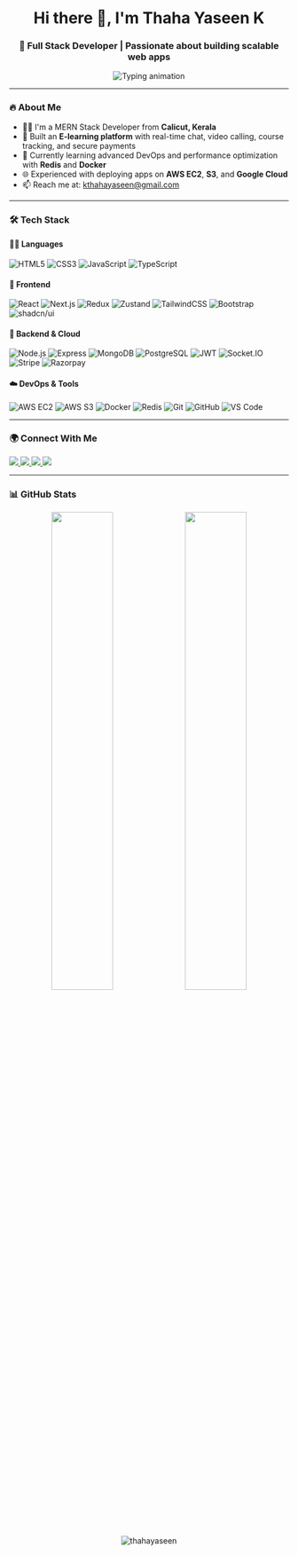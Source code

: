 <h1 align="center">Hi there 👋, I'm Thaha Yaseen K</h1>
<h3 align="center">🚀 Full Stack Developer | Passionate about building scalable web apps</h3>

<p align="center">
  <img src="https://readme-typing-svg.herokuapp.com?font=Fira+Code&weight=500&size=20&duration=3000&pause=1000&center=true&vCenter=true&width=435&lines=MERN+Stack+Developer;Clean+Architecture+Advocate;Open+Source+Enthusiast;" alt="Typing animation" />
</p>

---

### 🔥 About Me

- 👨‍💻 I'm a MERN Stack Developer from **Calicut, Kerala**
- 🚀 Built an **E-learning platform** with real-time chat, video calling, course tracking, and secure payments
- 🧠 Currently learning advanced DevOps and performance optimization with **Redis** and **Docker**
- 🌐 Experienced with deploying apps on **AWS EC2**, **S3**, and **Google Cloud**
- 📫 Reach me at: [kthahayaseen@gmail.com](mailto:kthahayaseen@gmail.com)

---

### 🛠️ Tech Stack

#### 🧑‍💻 Languages
![HTML5](https://img.shields.io/badge/-HTML5-E34F26?style=flat&logo=html5&logoColor=white)
![CSS3](https://img.shields.io/badge/-CSS3-1572B6?style=flat&logo=css3)
![JavaScript](https://img.shields.io/badge/-JavaScript-F7DF1E?style=flat&logo=javascript&logoColor=000)
![TypeScript](https://img.shields.io/badge/-TypeScript-3178C6?style=flat&logo=typescript)

#### 🧰 Frontend
![React](https://img.shields.io/badge/-React-61DAFB?style=flat&logo=react)
![Next.js](https://img.shields.io/badge/-Next.js-000000?style=flat&logo=next.js)
![Redux](https://img.shields.io/badge/-Redux-764ABC?style=flat&logo=redux)
![Zustand](https://img.shields.io/badge/-Zustand-000000?style=flat&logo=Zustand&logoColor=white)
![TailwindCSS](https://img.shields.io/badge/-TailwindCSS-06B6D4?style=flat&logo=tailwind-css)
![Bootstrap](https://img.shields.io/badge/-Bootstrap-7952B3?style=flat&logo=bootstrap)
![shadcn/ui](https://img.shields.io/badge/-shadcn%2Fui-000?style=flat&logo=vercel)

#### 🧰 Backend & Cloud
![Node.js](https://img.shields.io/badge/-Node.js-339933?style=flat&logo=node.js)
![Express](https://img.shields.io/badge/-Express-000000?style=flat&logo=express)
![MongoDB](https://img.shields.io/badge/-MongoDB-4EA94B?style=flat&logo=mongodb)
![PostgreSQL](https://img.shields.io/badge/-PostgreSQL-336791?style=flat&logo=postgresql)
![JWT](https://img.shields.io/badge/-JWT-000000?style=flat&logo=json-web-tokens)
![Socket.IO](https://img.shields.io/badge/-Socket.io-010101?style=flat&logo=socket.io)
![Stripe](https://img.shields.io/badge/-Stripe-008CDD?style=flat&logo=stripe)
![Razorpay](https://img.shields.io/badge/-Razorpay-02042B?style=flat&logo=razorpay)

#### ☁️ DevOps & Tools
![AWS EC2](https://img.shields.io/badge/-AWS_EC2-FF9900?style=flat&logo=amazonaws)
![AWS S3](https://img.shields.io/badge/-AWS_S3-569A31?style=flat&logo=amazonaws)
![Docker](https://img.shields.io/badge/-Docker-2496ED?style=flat&logo=docker)
![Redis](https://img.shields.io/badge/-Redis-DC382D?style=flat&logo=redis)
![Git](https://img.shields.io/badge/-Git-F05032?style=flat&logo=git)
![GitHub](https://img.shields.io/badge/-GitHub-181717?style=flat&logo=github)
![VS Code](https://img.shields.io/badge/-VS_Code-007ACC?style=flat&logo=visual-studio-code)

---

### 🌍 Connect With Me

<p align="left">
  <a href="https://www.linkedin.com/in/thahayaseen/" target="_blank">
    <img src="https://img.shields.io/badge/LinkedIn-%230077B5.svg?&style=for-the-badge&logo=linkedin&logoColor=white" />
  </a>
  <a href="https://github.com/thahayaseen" target="_blank">
    <img src="https://img.shields.io/badge/GitHub-black?style=for-the-badge&logo=github" />
  </a>
  <a href="https://leetcode.com/thahayaseen/" target="_blank">
    <img src="https://img.shields.io/badge/LeetCode-FFA116?style=for-the-badge&logo=leetcode&logoColor=black" />
  </a>
  <a href="https://www.instagram.com/thaha._.yaseen/" target="_blank">
    <img src="https://img.shields.io/badge/Instagram-E4405F?style=for-the-badge&logo=instagram&logoColor=white" />
  </a>
</p>

---

### 📊 GitHub Stats

<p align="center">
  <img src="https://github-readme-stats.vercel.app/api?username=thahayaseen&show_icons=true&theme=radical" width="47%"/>
  <img src="https://github-readme-streak-stats.herokuapp.com/?user=thahayaseen&theme=radical" width="47%"/>
</p>

<p align="center">
  <img src="https://komarev.com/ghpvc/?username=thahayaseen&label=Profile%20views&color=0e75b6&style=flat" alt="thahayaseen" />
</p>
